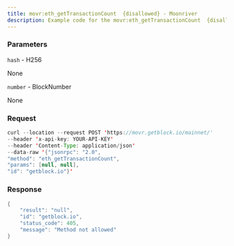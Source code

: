 ```yaml
---
title: movr:eth_getTransactionCount  {disallowed} - Moonriver
description: Example code for the movr:eth_getTransactionCount  {disallowed} json-rpc method. Сomplete guide on how to use movr:eth_getTransactionCount  {disallowed} json-rpc in GetBlock.io Web3 documentation.
---
```


### Parameters


`hash` - H256

None

`number` - BlockNumber

None

### Request

``` java
curl --location --request POST 'https://movr.getblock.io/mainnet/' 
--header 'x-api-key: YOUR-API-KEY' 
--header 'Content-Type: application/json' 
--data-raw '{"jsonrpc": "2.0",
"method": "eth_getTransactionCount",
"params": [null, null],
"id": "getblock.io"}'
```

###  Response

``` java
{
    "result": "null",
    "id": "getblock.io",
    "status_code": 405,
    "message": "Method not allowed"
}
```

